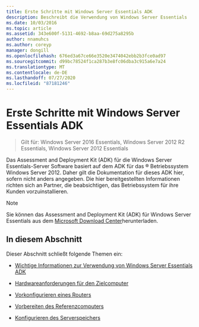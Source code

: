 ```yaml
---
title: Erste Schritte mit Windows Server Essentials ADK
description: Beschreibt die Verwendung von Windows Server Essentials
ms.date: 10/03/2016
ms.topic: article
ms.assetid: 343e600f-5131-4692-b8aa-69d275a8295b
author: nnamuhcs
ms.author: coreyp
manager: dongill
ms.openlocfilehash: 676ed3a67ce66e3520e3474042ebb2b3fce0ad97
ms.sourcegitcommit: d99bc78524f1ca287b3e8fc06dba3c915a6e7a24
ms.translationtype: MT
ms.contentlocale: de-DE
ms.lasthandoff: 07/27/2020
ms.locfileid: "87181246"
---
```

# <a name="getting-started-with-the-windows-server-essentials-adk"></a>Erste Schritte mit Windows Server Essentials ADK

>Gilt für: Windows Server 2016 Essentials, Windows Server 2012 R2 Essentials, Windows Server 2012 Essentials

Das Assessment and Deployment Kit (ADK) für die Windows Server Essentials-Server Software basiert auf dem ADK für das &reg; Betriebssystem Windows Server 2012. Daher gilt die Dokumentation für dieses ADK hier, sofern nicht anders angegeben. Die hier bereitgestellten Informationen richten sich an Partner, die beabsichtigen, das Betriebssystem für ihre Kunden vorzuinstallieren.

> [!NOTE]
>  Sie können das Assessment and Deployment Kit (ADK) für Windows Server Essentials aus dem [Microsoft Download Center](https://www.microsoft.com/download/details.aspx?id=34866)herunterladen.

## <a name="in-this-section"></a>In diesem Abschnitt
 Dieser Abschnitt schließt folgende Themen ein:


-   [Wichtige Informationen zur Verwendung von Windows Server Essentials ADK](Important-Information-for-Using-the-Windows-Server-Essentials-ADK.md)

-   [Hardwareanforderungen für den Zielcomputer](Hardware-Requirements-for-the-Target-Computer.md)

-   [Vorkonfigurieren eines Routers](Preconfiguring-a-Router.md)

-   [Vorbereiten des Referenzcomputers](Prepare-the-Technician-Computer.md)

-   [Konfigurieren des Serverspeichers](Configure-Server-Storage.md)

